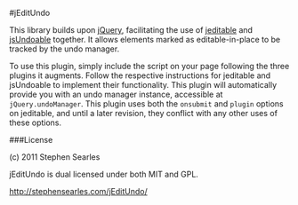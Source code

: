 #jEditUndo

This library builds upon [jQuery](http://jquery.com/), facilitating the use of [jeditable](http://www.appelsiini.net/projects/jeditable) and [jsUndoable](http://jscott.me/jsundoable.html) together. It allows elements marked as editable-in-place to be tracked by the undo manager.

To use this plugin, simply include the script on your page following the three plugins it augments. Follow the respective instructions for jeditable and jsUndoable to implement their functionality. This plugin will automatically provide you with an undo manager instance, accessible at ```jQuery.undoManager```. This plugin uses both the ```onsubmit``` and ```plugin``` options on jeditable, and until a later revision, they conflict with any other uses of these options.

###License

(c) 2011 Stephen Searles

jEditUndo is dual licensed under both MIT and GPL.

http://stephensearles.com/jEditUndo/

